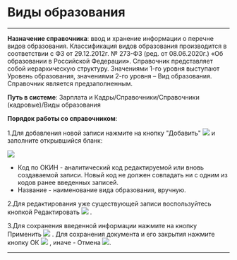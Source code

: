 ﻿#  Виды образования
_ _ _ _ _

**Назначение справочника**: ввод и хранение информации о перечне видов образования. Классификация видов образования производится в соответствии с ФЗ от 29.12.2012г. № 273-ФЗ (ред. от 08.06.2020г.) «Об образовании в Российской Федерации».
Справочник представляет собой иерархическую структуру. Значениями 1-го уровня выступают Уровень образования, значениями 2-го уровня – Вид образования.
Справочник является предзаполненным.

**Путь в системе**: Зарплата и Кадры/Справочники/Справочники (кадровые)/Виды образования

**Порядок работы со справочником**:

1.Для добавления новой записи нажмите на кнопку "Добавить" ![](topic:Com.AddFiles.Buttons.Btn_Add.png) и заполните открывшийся бланк:

![](topic:.AddFiles.Screenshot_2669.jpg)

* Код по ОКИН - аналитический код редактируемой или вновь создаваемой записи. Новый код не должен совпадать ни с одним из кодов ранее введенных записей.
* Название - наименование вида образования, вручную.

2.Для редактирования уже существующей записи воспользуйтесь кнопкой Редактировать ![](topic:Com.AddFiles.Buttons.Btn_Edit.png) .

3.Для сохранения введенной информации нажмите на кнопку Применить ![](topic:Com.AddFiles.Buttons.Btn_OK.png)  . Для сохранения документа и его закрытия нажмите кнопку ОК ![](topic:Com.AddFiles.Buttons.Btn_Post.png) , иначе - Отмена ![](topic:Com.AddFiles.Buttons.Btn_CloseCancel.png).

_ _ _  _